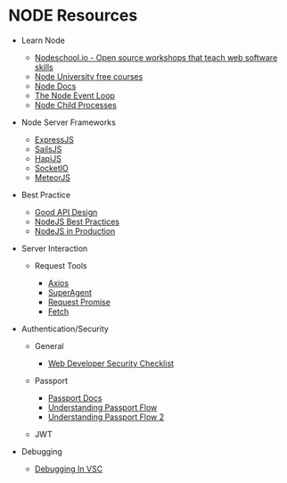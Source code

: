 # NODE Resources

* Learn Node

  * [Nodeschool.io - Open source workshops that teach web software skills](https://nodeschool.io/)
  * [Node University free courses](https://node.university/courses/category/free)
  * [Node Docs](https://nodejs.org/en/docs/)
  * [The Node Event Loop](https://nodejs.org/en/docs/guides/event-loop-timers-and-nexttick/)
  * [Node Child Processes](https://nodejs.org/api/child_process.html)

* Node Server Frameworks

  * [ExpressJS](http://expressjs.com/)
  * [SailsJS](https://sailsjs.com/)
  * [HapiJS](https://hapijs.com/)
  * [SocketIO](https://socket.io)
  * [MeteorJS](https://www.meteor.com/)

* Best Practice

  * [Good API Design](https://techbeacon.com/guide-restful-api-design-35-must-reads#.WcVeaYqsgc0.twitter)
  * [NodeJS Best Practices](https://github.com/i0natan/nodebestpractices)
  * [NodeJS in Production](http://goldbergyoni.com/checklist-best-practice-of-node-js-in-production/)

* Server Interaction

  * Request Tools

    * [Axios](https://github.com/axios/axios)
    * [SuperAgent](https://visionmedia.github.io/superagent/)
    * [Request Promise](https://github.com/request/request-promise)
    * [Fetch](https://developer.mozilla.org/en-US/docs/Web/API/Fetch_API)

* Authentication/Security

  * General

    * [Web Developer Security Checklist](https://simplesecurity.sensedeep.com/web-developer-security-checklist-f2e4f43c9c56)
  * Passport

    * [Passport Docs](www.passportjs.org/)
    * [Understanding Passport Flow](https://stackoverflow.com/questions/27637609/understanding-passport-serialize-deserialize)
    * [Understanding Passport Flow 2](http://toon.io/understanding-passportjs-authentication-flow/)

  * JWT

* Debugging

    * [Debugging In VSC](https://code.visualstudio.com/docs/editor/debugging)
